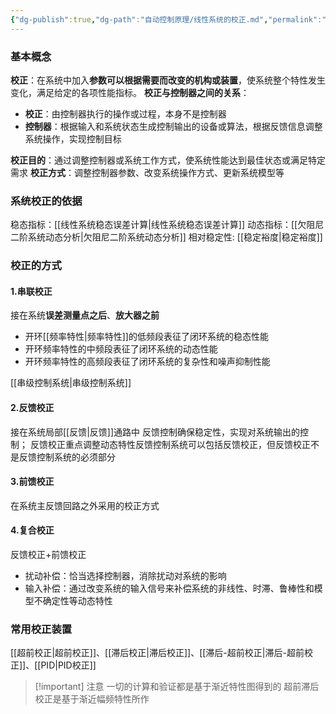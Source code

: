 ```yaml
---
{"dg-publish":true,"dg-path":"自动控制原理/线性系统的校正.md","permalink":"/自动控制原理/线性系统的校正/","dgPassFrontmatter":true,"noteIcon":"","created":"2024-05-30T09:55:47.000+08:00","updated":"2025-03-12T12:48:52.000+08:00"}
---
```


### 基本概念
**校正**：在系统中加入**参数可以根据需要而改变的机构或装置**，使系统整个特性发生变化，满足给定的各项性能指标。
**校正与控制器之间的关系**：
- **校正**：由控制器执行的操作或过程，本身不是控制器 
- **控制器**：根据输入和系统状态生成控制输出的设备或算法，根据反馈信息调整系统操作，实现控制目标

**校正目的**：通过调整控制器或系统工作方式，使系统性能达到最佳状态或满足特定需求 
**校正方式**：调整控制器参数、改变系统操作方式、更新系统模型等
### 系统校正的依据
稳态指标：[[线性系统稳态误差计算\|线性系统稳态误差计算]]
动态指标：[[欠阻尼二阶系统动态分析\|欠阻尼二阶系统动态分析]]
相对稳定性: [[稳定裕度\|稳定裕度]]
### 校正的方式
#### 1.串联校正
接在系统**误差测量点之后**、**放大器之前**
- 开环[[频率特性\|频率特性]]的低频段表征了闭环系统的稳态性能
 - 开环频率特性的中频段表征了闭环系统的动态性能
- 开环频率特性的高频段表征了闭环系统的复杂性和噪声抑制性能

[[串级控制系统\|串级控制系统]]
#### 2.反馈校正
接在系统局部[[反馈\|反馈]]通路中
反馈控制确保稳定性，实现对系统输出的控制；
反馈校正重点调整动态特性反馈控制系统可以包括反馈校正，但反馈校正不是反馈控制系统的必须部分
#### 3.前馈校正
在系统主反馈回路之外采用的校正方式
#### 4.复合校正
反馈校正+前馈校正
- 扰动补偿：恰当选择控制器，消除扰动对系统的影响
- 输入补偿：通过改变系统的输入信号来补偿系统的非线性、时滞、鲁棒性和模型不确定性等动态特性

### 常用校正装置
[[超前校正\|超前校正]]、[[滞后校正\|滞后校正]]、[[滞后-超前校正\|滞后-超前校正]]、[[PID\|PID校正]]

>[!important] 注意
>一切的计算和验证都是基于渐近特性图得到的
> 超前滞后校正是基于渐近幅频特性所作

